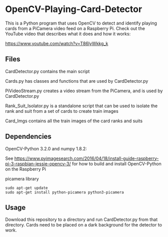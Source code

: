 # OpenCV-Playing-Card-Detector
This is a Python program that uses OpenCV to detect and identify playing cards from a PiCamera video feed on a Raspberry Pi. Check out the YouTube video that describes what it does and how it works:

https://www.youtube.com/watch?v=T86lyWkkg_k


## Files
CardDetector.py contains the main script

Cards.py has classes and functions that are used by CardDetector.py

PiVideoStream.py creates a video stream from the PiCamera, and is used by CardDetector.py

Rank_Suit_Isolator.py is a standalone script that can be used to isolate the rank and suit from a set of cards to create train images

Card_Imgs contains all the train images of the card ranks and suits

## Dependencies
OpenCV-Python 3.2.0 and numpy 1.8.2:

See https://www.pyimagesearch.com/2016/04/18/install-guide-raspberry-pi-3-raspbian-jessie-opencv-3/
for how to build and install OpenCV-Python on the Raspberry Pi


picamera library
```
sudo apt-get update
sudo apt-get install python-picamera python3-picamera
```

## Usage
Download this repository to a directory and run CardDetector.py from that directory. Cards need to be placed on a dark background for the detector to work.

